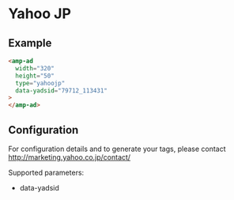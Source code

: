 <!---
Copyright 2015 The AMP HTML Authors. All Rights Reserved.

Licensed under the Apache License, Version 2.0 (the "License");
you may not use this file except in compliance with the License.
You may obtain a copy of the License at

      http://www.apache.org/licenses/LICENSE-2.0

Unless required by applicable law or agreed to in writing, software
distributed under the License is distributed on an "AS-IS" BASIS,
WITHOUT WARRANTIES OR CONDITIONS OF ANY KIND, either express or implied.
See the License for the specific language governing permissions and
limitations under the License.
-->

# Yahoo JP

## Example

```html
<amp-ad 
  width="320"
  height="50"
  type="yahoojp"
  data-yadsid="79712_113431"
>
</amp-ad>
```

## Configuration

For configuration details and to generate your tags, please contact http://marketing.yahoo.co.jp/contact/



Supported parameters:

- data-yadsid
